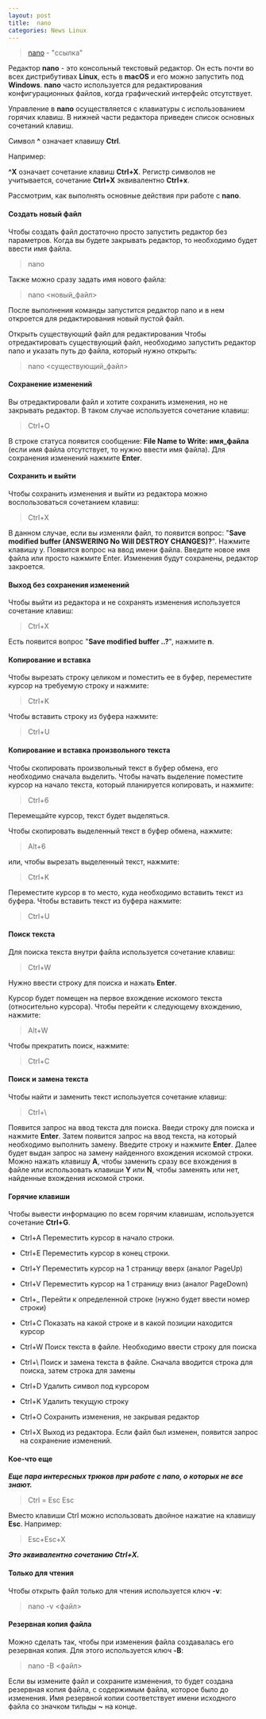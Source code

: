 ```yaml
---
layout: post
title:  nano
categories: News Linux
---
```


><a class="blu" href="https://disk.yandex.ru/i/dq9h5WI616LK1w" target="_blank">nano</a> - "ссылка"

 Редактор **nano** - это консольный текстовый редактор. Он есть почти во всех дистрибутивах 
 **Linux**, 
  есть в **macOS** и его можно запустить под **Windows**. **nano** часто используется для 
 редактирования 
 конфигурационных файлов, когда графический интерфейс отсутствует.

 Управление в **nano** осуществляется с клавиатуры с использованием горячих клавиш. В нижней части 
  редактора приведен список основных сочетаний клавиш.

 Символ **^** означает клавишу **Ctrl**. 

 Например:

 **^X** означает сочетание клавиш **Ctrl+X**. Регистр символов не учитывается, сочетание **Ctrl+X**
 эквивалентно **Ctrl+x**.

Рассмотрим, как выполнять основные действия при работе с **nano**.

#### Создать новый файл

 Чтобы создать файл достаточно просто запустить редактор без параметров. Когда вы будете 
 закрывать редактор, то необходимо будет ввести имя файла.

>nano

Также можно сразу задать имя нового файла:

>nano <новый_файл>

После выполнения команды запустится редактор nano и в нем откроется для редактирования новый пустой файл.

Открыть существующий файл для редактирования
 Чтобы отредактировать существующий файл, необходимо запустить редактор nano и указать путь до 
файла, который нужно открыть:

>nano <существующий_файл>

#### Сохранение изменений

 Вы отредактировали файл и хотите сохранить изменения, но не закрывать редактор. В таком случае 
 используется сочетание клавиш:

>Ctrl+O

 В строке статуса появится сообщение: **File Name to Write: имя_файла** (если имя файла отсутствует, 
 то нужно ввести имя файла). Для сохранения изменений нажмите **Enter**.

#### Сохранить и выйти 

Чтобы сохранить изменения и выйти из редактора можно воспользоваться сочетанием клавиш:

>Ctrl+X

В данном случае, если вы изменяли файл, то появится вопрос: "**Save modified buffer (ANSWERING No Will DESTROY CHANGES)?**". Нажмите клавишу y. Появится вопрос на ввод имени файла. Введите новое имя файла или просто нажмите Enter. Изменения будут сохранены, редактор закроется.

#### Выход без сохранения изменений

Чтобы выйти из редактора и не сохранять изменения используется сочетание клавиш:

>Ctrl+X

Есть появится вопрос "**Save modified buffer ..?**", нажмите **n**.

#### Копирование и вставка

Чтобы вырезать строку целиком и поместить ее в буфер, переместите курсор на требуемую строку и нажмите:

>Ctrl+K

Чтобы вставить строку из буфера нажмите:

>Ctrl+U

#### Копирование и вставка произвольного текста

 Чтобы скопировать произвольный текст в буфер обмена, его необходимо сначала выделить. Чтобы 
 начать выделение поместите курсор на начало текста, который планируется копировать, и нажмите:

>Ctrl+6

Перемещайте курсор, текст будет выделяться.

Чтобы скопировать выделенный текст в буфер обмена, нажмите:

>Alt+6

или, чтобы вырезать выделенный текст, нажмите:

>Ctrl+K

Переместите курсор в то место, куда необходимо вставить текст из буфера. Чтобы вставить текст из буфера нажмите:

>Ctrl+U

#### Поиск текста

Для поиска текста внутри файла используется сочетание клавиш:

>Ctrl+W

Нужно ввести строку для поиска и нажать **Enter**.

 Курсор будет помещен на первое вхождение искомого текста (относительно курсора). Чтобы перейти 
 к следующему вхождению, нажмите:

>Alt+W

Чтобы прекратить поиск, нажмите:

>Ctrl+C

#### Поиск и замена текста

Чтобы найти и заменить текст используется сочетание клавиш:

>Ctrl+\

Появится запрос на ввод текста для поиска. Введи строку для поиска и нажмите **Enter**.
Затем появится запрос на ввод текста, на который необходимо выполнить замену. Введите строку и нажмите **Enter**.
 Далее будет выдан запрос на замену найденного вхождения искомой строки. Можно нажать клавишу **A**, 
 чтобы заменить сразу все вхождения в файле или использовать клавиши **Y** или **N**, чтобы заменять или 
нет, найденные вхождения искомой строки.

#### Горячие клавиши

Чтобы вывести информацию по всем горячим клавишам, используется сочетание **Ctrl+G**.

- Ctrl+A	Переместить курсор в начало строки.

- Ctrl+E	Переместить курсор в конец строки.

- Ctrl+Y	Переместить курсор на 1 страницу вверх (аналог PageUp)

- Ctrl+V	Переместить курсор на 1 страницу вниз (аналог PageDown)

- Ctrl+_	Перейти к определенной строке (нужно будет ввести номер строки)

- Ctrl+C	Показать на какой строке и в какой позиции находится курсор

- Ctrl+W	Поиск текста в файле. Необходимо ввести строку для поиска

- Ctrl+\	Поиск и замена текста в файле. Сначала вводится строка для поиска, затем строка для 
  замены

- Ctrl+D	Удалить символ под курсором

- Ctrl+K	Удалить текущую строку

- Ctrl+O	Сохранить изменения, не закрывая редактор

- Ctrl+X	Выход из редактора. Если файл был изменен, появится запрос на сохранение изменений.

#### Кое-что еще

***Еще пара интересных трюков при работе с nano, о которых не все знают.***

>Ctrl = Esc Esc

Вместо клавиши Ctrl можно использовать двойное нажатие на клавишу **Esc**. Например:

>Esc+Esc+X

***Это эквивалентно сочетанию Ctrl+X.***

#### Только для чтения

Чтобы открыть файл только для чтения используется ключ **-v**:

>nano -v <файл>

#### Резервная копия файла

Можно сделать так, чтобы при изменения файла создавалась его резервная копия. Для этого используется ключ **-B**:

>nano -B <файл>

 Если вы измените файл и сохраните изменения, то будет создана резервная копия файла, с 
содержимым файла, которое было до изменения. Имя резервной копии соответствует имени исходного 
 файла со значком тильды **~** на конце.

